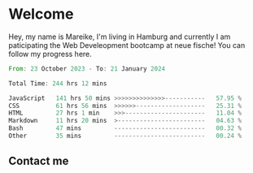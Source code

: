 # Welcome

Hey, my name is Mareike, I'm living in Hamburg and currently I am paticipating the Web Develeopment bootcamp at neue fische!
You can follow my progress here.

<!--START_SECTION:waka-->

```rust
From: 23 October 2023 - To: 21 January 2024

Total Time: 244 hrs 12 mins

JavaScript   141 hrs 50 mins >>>>>>>>>>>>>>-----------   57.95 %
CSS          61 hrs 56 mins  >>>>>>-------------------   25.31 %
HTML         27 hrs 1 min    >>>----------------------   11.04 %
Markdown     11 hrs 20 mins  >------------------------   04.63 %
Bash         47 mins         -------------------------   00.32 %
Other        35 mins         -------------------------   00.24 %
```

<!--END_SECTION:waka-->

## Contact me



